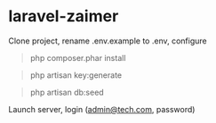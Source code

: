 # laravel-zaimer

Clone project, rename .env.example to .env, configure

> php composer.phar install

> php artisan key:generate

> php artisan db:seed

Launch server, login (admin@tech.com, password)
